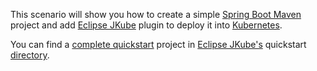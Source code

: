This scenario will show you how to create a simple [Spring Boot Maven](https://spring.io/projects/spring-boot) project
and add [Eclipse JKube](https://github.com/eclipse/jkube) plugin to deploy it into [Kubernetes](https://kubernetes.io).

You can find a [complete quickstart](https://github.com/eclipse/jkube/tree/master/quickstarts/maven/spring-boot)
project in [Eclipse JKube's](https://www.eclipse.org/jkube)
quickstart [directory](https://github.com/eclipse/jkube/tree/master/quickstarts/).